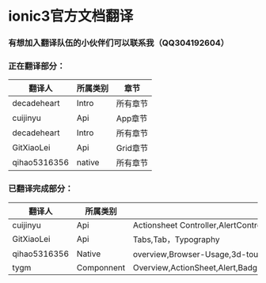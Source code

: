 # ionic3官方文档翻译 #

### 有想加入翻译队伍的小伙伴们可以联系我（QQ304192604） ###

### 正在翻译部分： ###
| 翻译人 | 所属类别 | 章节 |
|-----|------|-----|
| decadeheart | Intro | 所有章节 |
| cuijinyu | Api | App章节 |
| decadeheart | Intro | 所有章节 |
| GitXiaoLei | Api | Grid章节 |
| qihao5316356 | native | 所有章节 |
### 已翻译完成部分： ###
| 翻译人 | 所属类别 | 章节 |
|-----|------|-----|
| cuijinyu | Api | Actionsheet Controller,AlertController |
| GitXiaoLei | Api | Tabs,Tab，Typography |
| qihao5316356 | Native |overview,Browser-Usage,3d-touch，action-sheet |
| tygm | Componnent | Overview,ActionSheet,Alert,Badges,Buttons,Cards,Checkbox,DateTime,FABs,Gesture,Grid |
